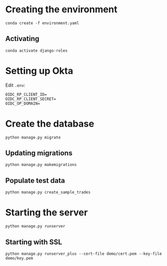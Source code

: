 # Creating the environment

`conda create -f environment.yaml`

## Activating

`conda activate django-roles`

# Setting up Okta

Edit `.env`:

```env
OIDC_RP_CLIENT_ID=
OIDC_RP_CLIENT_SECRET=
OIDC_OP_DOMAIN=
```

# Create the database

`python manage.py migrate`

## Updating migrations

`python manage.py makemigrations`

## Populate test data

`python manage.py create_sample_trades`

# Starting the server

`python manage.py runserver`


## Starting with SSL

`python manage.py runserver_plus --cert-file demo/cert.pem --key-file demo/key.pem`

